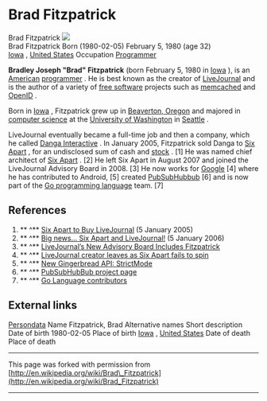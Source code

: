 

# Brad Fitzpatrick

Brad Fitzpatrick ![](//upload.wikimedia.org/wikipedia/commons/thumb/c/c6/Bradfitz-sunglasses.jpg/250px-Bradfitz-sunglasses.jpg)  
Brad Fitzpatrick Born (1980-02-05) February 5, 1980 (age 32)  
[Iowa](http://en.wikipedia.org/wiki/Iowa "Iowa") , [United States](http://en.wikipedia.org/wiki/United_States "United States") Occupation [Programmer](http://en.wikipedia.org/wiki/Programmer "Programmer")

**Bradley Joseph "Brad" Fitzpatrick** (born February 5, 1980 in [Iowa](http://en.wikipedia.org/wiki/Iowa "Iowa") ), is an [American](http://en.wikipedia.org/wiki/United_States "United States") [programmer](http://en.wikipedia.org/wiki/Programmer "Programmer") . He is best known as the creator of [LiveJournal](http://en.wikipedia.org/wiki/LiveJournal "LiveJournal") and is the author of a variety of [free software](http://en.wikipedia.org/wiki/Free_software "Free software") projects such as [memcached](http://en.wikipedia.org/wiki/Memcached "Memcached") and [OpenID](http://en.wikipedia.org/wiki/OpenID "OpenID") .

Born in [Iowa](http://en.wikipedia.org/wiki/Iowa "Iowa") , Fitzpatrick grew up in [Beaverton, Oregon](http://en.wikipedia.org/wiki/Beaverton,_Oregon "Beaverton, Oregon") and majored in [computer science](http://en.wikipedia.org/wiki/Computer_science "Computer science") at the [University of Washington](http://en.wikipedia.org/wiki/University_of_Washington "University of Washington") in [Seattle](http://en.wikipedia.org/wiki/Seattle "Seattle") .

LiveJournal eventually became a full-time job and then a company, which he called [Danga Interactive](http://en.wikipedia.org/w/index.php?title=Danga_Interactive&action=edit&redlink=1 "Danga Interactive (page does not exist)") . In January 2005, Fitzpatrick sold Danga to [Six Apart](http://en.wikipedia.org/wiki/Six_Apart "Six Apart") , for an undisclosed sum of cash and [stock](http://en.wikipedia.org/wiki/Stock "Stock") . [1] He was named chief architect of [Six Apart](http://en.wikipedia.org/wiki/Six_Apart "Six Apart") . [2] He left Six Apart in August 2007 and joined the LiveJournal Advisory Board in 2008. [3] He now works for [Google](http://en.wikipedia.org/wiki/Google "Google") [4] where he has contributed to Android, [5] created [PubSubHubbub](http://en.wikipedia.org/wiki/PubSubHubbub "PubSubHubbub") [6] and is now part of the [Go programming language](http://en.wikipedia.org/wiki/Go_(programming_language) "Go (programming language)") team. [7]

## References

1. ** ^** [Six Apart to Buy LiveJournal](http://www.eweek.com/article2/0,1759,1748489,00.asp) (5 January 2005)
2. ** ^** [Big news... Six Apart and LiveJournal!](http://news.livejournal.com/82926.html) (5 January 2006)
3. ** ^** [LiveJournal’s New Advisory Board Includes Fitzpatrick](http://mashable.com/2008/02/28/livejournal-advisory-board/)
4. ** ^** [LiveJournal creator leaves as Six Apart fails to spin](http://valleywag.com/tech/brad-fitzpatrick/livejournal-creator-leaves-as-six-apart-fails-to-spin-286218.php)
5. ** ^** [New Gingerbread API: StrictMode](http://android-developers.blogspot.com/2010/12/new-gingerbread-api-strictmode.html)
6. ** ^** [PubSubHubBub project page](http://code.google.com/p/pubsubhubbub/)
7. ** ^** [Go Language contributors](http://golang.org/CONTRIBUTORS)

## External links
  [Persondata](http://en.wikipedia.org/wiki/Wikipedia:Persondata "Wikipedia:Persondata") Name Fitzpatrick, Brad Alternative names Short description Date of birth 1980-02-05 Place of birth [Iowa](http://en.wikipedia.org/wiki/Iowa "Iowa") , [United States](http://en.wikipedia.org/wiki/United_States "United States") Date of death Place of death  

* * *
This page was forked with permission from [http://en.wikipedia.org/wiki/Brad\_Fitzpatrick](http://en.wikipedia.org/wiki/Brad_Fitzpatrick)
* * *
